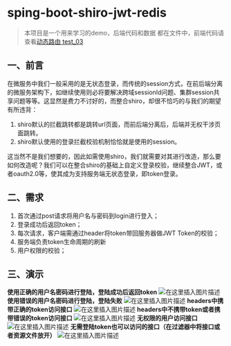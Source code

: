 # sping-boot-shiro-jwt-redis

> 本项目是一个用来学习的demo，后端代码和数据 都在文件中，前端代码请查看[动态路由 test_03](https://github.com/390962851/test_03/tree/master/test_03)

## 一、前言
在微服务中我们一般采用的是无状态登录，而传统的session方式，在前后端分离的微服务架构下，如继续使用则必将要解决跨域sessionId问题、集群session共享问题等等。这显然是费力不讨好的，而整合shiro，却很不恰巧的与我们的期望有所违背：

 1. shiro默认的拦截跳转都是跳转url页面，而前后端分离后，后端并无权干涉页面跳转。
 2. shiro默认使用的登录拦截校验机制恰恰就是使用的session。
 
这当然不是我们想要的，因此如需使用shiro，我们就需要对其进行改造，那么要如何改造呢？我们可以在整合shiro的基础上自定义登录校验，继续整合JWT，或者oauth2.0等，使其成为支持服务端无状态登录，即token登录。
## 二、需求
 1. 首次通过post请求将用户名与密码到login进行登入；
 2. 登录成功后返回token；
 3. 每次请求，客户端需通过header将token带回服务器做JWT Token的校验；
 4. 服务端负责token生命周期的刷新
 5. 用户权限的校验；
## 三、演示
**使用正确的用户名密码进行登陆，登陆成功后返回token**
![在这里插入图片描述](https://imgconvert.csdnimg.cn/aHR0cHM6Ly9pbWcuZ2F0aHViLmNuL2ltYWdlLzc0NThkMGEyODYzZGI1YjY4ZGFhYWEzYzVjYmY4NjQzLnBuZw?x-oss-process=image/format,png)
**使用错误的用户名密码进行登陆，登陆失败**
![在这里插入图片描述](https://imgconvert.csdnimg.cn/aHR0cHM6Ly9pbWcuZ2F0aHViLmNuL2ltYWdlLzIwMTFmOTkzMzkyY2ZlZDgzYjljZjIxZmUxMDA3YTY4LnBuZw?x-oss-process=image/format,png)
**headers中携带正确的token访问接口**
![在这里插入图片描述](https://imgconvert.csdnimg.cn/aHR0cHM6Ly9pbWcuZ2F0aHViLmNuL2ltYWdlLzNlMDIxOTRlYTM4ZTdmYzFjZGY3NjQ4YTc0M2M4Y2ZhLnBuZw?x-oss-process=image/format,png)
**headers中不携带token或者携带错误的token访问接口**
![在这里插入图片描述](https://imgconvert.csdnimg.cn/aHR0cHM6Ly9pbWcuZ2F0aHViLmNuL2ltYWdlLzdlZjBmZmY4NjA5MTUyNjE2MmRkYmMyM2IyZDJiNGI1LnBuZw?x-oss-process=image/format,png)
**无权限的用户访问接口**
![在这里插入图片描述](https://imgconvert.csdnimg.cn/aHR0cHM6Ly9pbWcuZ2F0aHViLmNuL2ltYWdlL2E2OWI4Njg5ZWZkMGZlNzBjYjU5MjE5NGIzOWNlODEwLnBuZw?x-oss-process=image/format,png)
**无需登陆token也可以访问的接口（在过滤器中将接口或者资源文件放开）**
![在这里插入图片描述](https://imgconvert.csdnimg.cn/aHR0cHM6Ly9pbWcuZ2F0aHViLmNuL2ltYWdlLzEyMjY2ZTE5MDljNjMxYjQ2ZmE3ZjVmYTAwZWFlYzllLnBuZw?x-oss-process=image/format,png)
